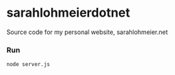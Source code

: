 # sarahlohmeierdotnet
Source code for my personal website, sarahlohmeier.net


### Run
`node server.js`